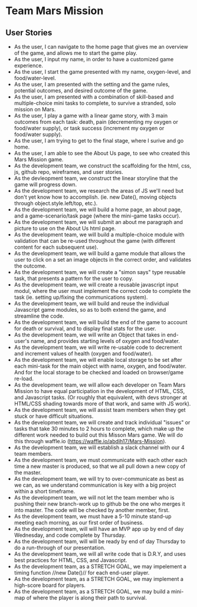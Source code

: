 # Team Mars Mission
## User Stories

- As the user, I can navigate to the home page that gives me an overview of the game, and allows me to start the game play.
- As the user, I input my name, in order to have a customized game experience.
- As the user, I start the game presented with my name, oxygen-level, and food/water-level.
- As the user, I am presented with the setting and the game rules, potential outcomes, and desired outcome of the game.
- As the user, I am presented with a combination of skill-based and multiple-choice mini tasks to complete, to survive a stranded, solo mission on Mars.
- As the user, I play a game with a linear game story, with 3 main outcomes from each task: death, pain (decrementing my oxygen or food/water supply), or task success (increment my oxygen or food/water supply).
- As the user, I am trying to get to the final stage, where I surive and go home.
- As the user, I am able to see the About Us page, to see who created this Mars Mission game.
- As the development team, we construct the scaffolding for the html, css, js, github repo, wireframes, and user stories.
- As the devleopment team, we construct the linear storyline that the game will progress down.
- As the development team, we research the areas of JS we'll need but don't yet know how to accomplish. (ie. new Date(), moving objects through object.style.left/top, etc.).
- As the development team, we will build a home page, an about page, and a game-scenario/task page (where the mini-game tasks occur).
- As the development team, we will submit an about me paragraph and picture to use on the About Us html page.
- As the development team, we will build a multiple-choice module with validation that can be re-used throughout the game (with different content for each subsequent use).
- As the development team, we will build a game module that allows the user to click on a set an image objects in the correct order, and validates the outcome.
- As the development team, we will create a "simon says" type reusable task, that presents a pattern for the user to copy.
- As the development team, we will create a reusable javascript input modul, where the user must implement the correct code to complete the task (ie. setting up/fixing the communications system).
- As the development team, we will build and reuse the individual Javascript game modules, so as to both extend the game, and streamline the code.
- As the development team, we will build the end of the game to account for death or survival, and to display final stats for the user.
- As the development team, we will write an Object that takes in end-user's name, and provides starting levels of oxygen and food/water.
- As the development team, we will write re-usable code to decrement and increment values of health (oxygen and food/water).
- As the development team, we will enable local storage to be set after each mini-task for the main object with name, oxygen, and food/water. And for the local storage to be checked and loaded on browser/game re-load.
- As the development team, we will allow each developer on Team Mars Mission to have equal participation in the development of HTML, CSS, and Javascript tasks. (Or roughly that equivalent, with devs stronger at HTML/CSS shading towards more of that work, and same with JS work).
- As the development team, we will assist team members when they get stuck or have difficult situations.
- As the development team, we will create and track individual "issues" or tasks that take 30 minutes to 2 hours to complete, which make up the different work needed to build out this Misson Mars game. We will do this through waffle.io (https://waffle.io/abdih17/Mars-Mission).
- As the development team, we will establish a slack channel with our 4 team members.
- As the development team, we must communicate with each other each time a new master is produced, so that we all pull down a new copy of the master.
- As the development team, we will try to over-communicate as best as we can, as we understand communication is key with a big project within a short timeframe.
- As the development team, we will not let the team member who is pushing their new branch-work up to github be the one who merges it into master. The code will be checked by another member, first.
- As the development team, we must have a 5-10 minute stand-up meeting each morning, as our first order of business.
- As the development team, will will have an MVP app up by end of day Wednesday, and code complete by Thursday.
- As the development team, will will be ready by end of day Thursday to do a run-through of our presentation. 
- As the development team, we will all write code that is D.R.Y, and uses best practices for HTML, CSS, and Javascript. 
- As the development team, as a STRETCH GOAL, we may impelement a timing function //new Date()// for each end-user player.
- As the development team, as a STRETCH GOAL, we may implement a high-score board for players.
- As the development team, as a STRETCH GOAL, we may build a mini-map of where the player is along their path to survival.